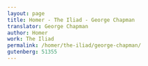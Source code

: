 ```yaml
---
layout: page
title: Homer - The Iliad - George Chapman
translator: George Chapman
author: Homer
work: The Iliad
permalink: /homer/the-iliad/george-chapman/
gutenberg: 51355
---
```



